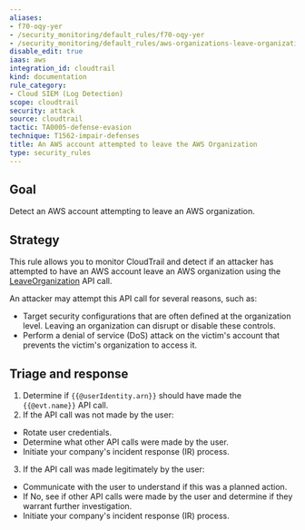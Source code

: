 ```yaml
---
aliases:
- f70-oqy-yer
- /security_monitoring/default_rules/f70-oqy-yer
- /security_monitoring/default_rules/aws-organizations-leave-organization
disable_edit: true
iaas: aws
integration_id: cloudtrail
kind: documentation
rule_category:
- Cloud SIEM (Log Detection)
scope: cloudtrail
security: attack
source: cloudtrail
tactic: TA0005-defense-evasion
technique: T1562-impair-defenses
title: An AWS account attempted to leave the AWS Organization
type: security_rules
---
```


## Goal
Detect an AWS account attempting to leave an AWS organization.

## Strategy
This rule allows you to monitor CloudTrail and detect if an attacker has attempted to have an AWS account leave an AWS organization using the [LeaveOrganization][1] API call.

An attacker may attempt this API call for several reasons, such as:

* Target security configurations that are often defined at the organization level. Leaving an organization can disrupt or disable these controls.
* Perform a denial of service (DoS) attack on the victim's account that prevents the victim's organization to access it.

## Triage and response
1. Determine if `{{@userIdentity.arn}}` should have made the `{{@evt.name}}` API call.
2. If the API call was not made by the user:
  * Rotate user credentials.
  * Determine what other API calls were made by the user.
  * Initiate your company's incident response (IR) process.
3. If the API call was made legitimately by the user:
  * Communicate with the user to understand if this was a planned action.
  * If No, see if other API calls were made by the user and determine if they warrant further investigation.
  * Initiate your company's incident response (IR) process.

[1]: https://docs.aws.amazon.com/organizations/latest/APIReference/API_LeaveOrganization.html
[2]: https://docs.aws.amazon.com/IAM/latest/APIReference/API_AttachGroupPolicy.html
[3]: https://docs.aws.amazon.com/cli/latest/reference/iam/detach-group-policy.html
[4]: https://docs.aws.amazon.com/IAM/latest/UserGuide/best-practices.html#grant-least-privileg

